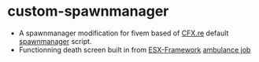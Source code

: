 # custom-spawnmanager
- A spawnmanager modification for fivem based of [CFX.re](https://github.com/citizenfx) default [spawnmanager](https://github.com/citizenfx/cfx-server-data/tree/master/resources/%5Bmanagers%5D/spawnmanager) script.
- Functionning death screen built in from [ESX-Framework](https://github.com/esx-framework) [ambulance job](https://github.com/esx-framework/esx_ambulancejob)
